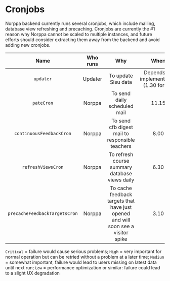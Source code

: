 # Cronjobs

Norppa backend currently runs several cronjobs, which include mailing, database view refreshing and precaching.
Cronjobs are currently the #1 reason why Norppa cannot be scaled to multiple instances, and future efforts should consider extracting them away from the backend and avoid adding new cronjobs.

|             Name              | Who runs |                                        Why                                        |                  When                   | Priority |
| :---------------------------: | :------: | :-------------------------------------------------------------------------------: | :-------------------------------------: | :------: |
|           `updater`           | Updater  |                                To update Sisu data                                | Depends on implementation (1.30 for hy) |  `High`  |
|          `pateCron`           |  Norppa  |                           To send daily scheduled mail                            |                  11.15                  |  `High`  |
|   `continuousFeedbackCron`    |  Norppa  |                  To send cfb digest mail to responsible teachers                  |                  8.00                   | `Medium` |
|      `refreshViewsCron`       |  Norppa  |                  To refresh course summary database views daily                   |                  6.30                   | `Medium` |
| `precacheFeedbackTargetsCron` |  Norppa  | To cache feedback targets that have just opened and will soon see a visitor spike |                  3.10                   |  `Low`   |

`Critical` = failure would cause serious problems;
`High` = very important for normal operation but can be retried without a problem at a later time;
`Medium` = somewhat important, failure would lead to users missing on latest data until next run;
`Low` = performance optimization or similar: failure could lead to a slight UX degradation
